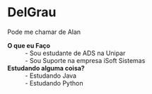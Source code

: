 # DelGrau

<p>Pode me chamar de Alan</p>

<dl>
    <dt><b>O que eu Faço</b></dt>
        <dd>- Sou estudante de ADS na Unipar</dd>
        <dd>- Sou Suporte na empresa iSoft Sistemas</dd>
    <dt><b>Estudando alguma coisa?</b></dt>
        <dd>- Estudando Java</dd>
        <dd>- Estudando Python</dd>
</dl>

<!-- # DelGrau
<h2>Seja Bem Vindo</h2>
<p>Pode me chamar de Alan</p>
-
<h3>O que eu Faço</h3>
<ul>
    <li>Sou Suporte na empresa iSoft Sistemas</li>
</ul>
<h3>Aprendendo Python e Java</h3>
**DelGrau/DelGrau** is a ✨ _special_ ✨ repository because its `README.md` (this file) appears on your GitHub profile.
-
Here are some ideas to get you started:
-
- 🔭 I’m currently working on ...
- 🌱 I’m currently learning ...
- 👯 I’m looking to collaborate on ...
- 🤔 I’m looking for help with ...
- 💬 Ask me about ...
- 📫 How to reach me: ...
- 😄 Pronouns: ...
- ⚡ Fun fact: ...
-->
